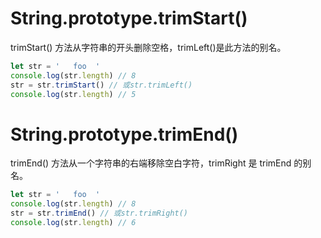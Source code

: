 # String.prototype.trimStart()

trimStart() 方法从字符串的开头删除空格，trimLeft()是此方法的别名。

```js
let str = '   foo  '
console.log(str.length) // 8
str = str.trimStart() // 或str.trimLeft()
console.log(str.length) // 5
```



# String.prototype.trimEnd()

trimEnd() 方法从一个字符串的右端移除空白字符，trimRight 是 trimEnd 的别名。

```js
let str = '   foo  '
console.log(str.length) // 8
str = str.trimEnd() // 或str.trimRight()
console.log(str.length) // 6
```
